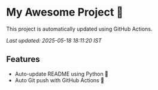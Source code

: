 # My Awesome Project 🚀

This project is automatically updated using GitHub Actions.

_Last updated: 2025-05-18 18:11:20 IST_

## Features
- Auto-update README using Python 🐍
- Auto Git push with GitHub Actions 🤖
